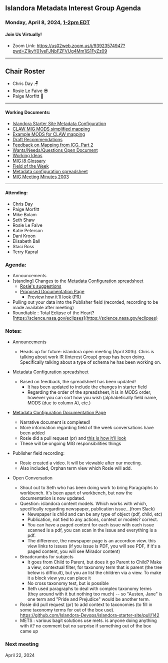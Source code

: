 ## Islandora Metadata Interest Group Agenda
### Monday, April 8, 2024, [1-2pm EDT](http://www.thetimezoneconverter.com/?t=1%20pm&tz=Toronto&) 
#### Join Us Virtually!
* Zoom Link: https://us02web.zoom.us/j/93923574947?pwd=Z1kyY01veFJNbFZFVUg4Mm1jS1FyZz09

---
## Chair Roster
* Chris Day 🪑
* Rosie Le Faive 😎
* Paige Morfitt 📝
---

#### Working Documents:
* [Islandora Starter Site Metadata Configuration](https://docs.google.com/spreadsheets/d/1N37GSwiDl_DSH9-n3BhWLUtjZohOg2udGJJlnZ8BmWQ/edit#gid=0)
* [CLAW MIG MODS simplified mapping](https://docs.google.com/spreadsheets/d/18u2qFJ014IIxlVpM3JXfDEFccwBZcoFsjbBGpvL0jJI/edit#gid=0)
* [Example MODS for CLAW mapping](https://docs.google.com/spreadsheets/d/1C2Xie7HUDSgRT5v4ldoJvlNdoXz2GHAPvL3PE3TOKW8/edit#gid=1829081124)
* [Draft Recommendations](https://docs.google.com/document/d/15qSO9YcALtYSqd6CUuGx0t8FwUJ5pPwVPz0PA5rU898/edit#heading=h.f9r6knw0rjvu)
* [Feedback on Mapping from ICG, Part 2](https://docs.google.com/document/d/11OpqMMCXM1TFXgsr4yyTQ_cH9DabnD31p7JnuTRQl28/edit?invite=CMWvruEI&ts=5e66437f)
* [Wants/Needs/Questions Open Document](https://docs.google.com/document/d/12Kpb6826TNPzzMuyPS0sESa9TLnmljQmeioWbaPeEdA/edit)
* [Working Ideas](https://github.com/islandora-interest-groups/Islandora-Metadata-Interest-Group/blob/main/working_docs/ideas_and_topics.md)
* [MIG I8 Glossary](https://docs.google.com/document/d/1cfPYFVV9qvvz2VjBRdYUN0CB7AyVDuG-GYavQ27DuBk/edit#heading=h.9fr9xw70meix)
* [Field of the Week](https://docs.google.com/document/d/1rk0o_0byzeHrSKst0Feval_QeVZmo2DeIP0Mk3jaaFc/edit)
* [Metadata configuration spreadsheet](https://docs.google.com/spreadsheets/d/1N37GSwiDl_DSH9-n3BhWLUtjZohOg2udGJJlnZ8BmWQ/edit?usp=sharing) 
* [MIG Meeting Minutes 2003](https://github.com/islandora-interest-groups/Islandora-Metadata-Interest-Group/tree/main/Meetings/2023)

---

#### Attending:
* Chris Day
* Paige Morfitt
* Mike Bolam
* Seth Shaw
* Rosie Le Faive
* Katie Peterson
* Dani Kroon
* Elisabeth Ball
* Staci Ross
* Terry Kapral



### Agenda: 
* Announcements
* [standing] Changes to the [Metadata Configuration spreadsheet](https://docs.google.com/spreadsheets/d/1N37GSwiDl_DSH9-n3BhWLUtjZohOg2udGJJlnZ8BmWQ/edit#gid=0)
  * [Rosie's suggestions](https://docs.google.com/spreadsheets/d/1-LOZcmWuAVXrfaBM5K1K4NrBv7g1wJAjMppWryVDCj8/edit#gid=0)
  * [Proposed Documentation Page](https://docs.google.com/document/d/1azpfBDvvsr-NsGhGqSrYg-79bDzMB0N3RCEuRJKcpHM/edit#heading=h.7j9q7cq419g1)
    * [Preview how it'll look (PR)](https://islandora.github.io/documentation/pr-preview/pr-2295/user-documentation/starter-site-metadata-configuration/)
* Pulling out your data into the Publisher field (recorded, recording to be made available after meeting)
* Roundtable : Total Eclipse of the Heart? [https://science.nasa.gov/eclipses](https://science.nasa.gov/eclipses)

### Notes:
* Announcements
  * Heads up for future: islandora open meeting (April 30th). Chris is talking about work IR (Interest Group) group has been doing. Specifically talking about a type of schema he has been working on.
* [Metadata Configuration spreadsheet](https://docs.google.com/spreadsheets/d/1N37GSwiDl_DSH9-n3BhWLUtjZohOg2udGJJlnZ8BmWQ/edit#gid=0)
  * Based on feedback, the spreadsheet has been updated! 
 	* It has been updated to include the changes in starter field
 	* Regarding the order of the spreadsheet, it is in MODS order, however you can sort how you wish (alphabetically field name, MODS (due to column A), etc.)
* [Metadata Configuration Documentation Page](https://docs.google.com/document/d/1azpfBDvvsr-NsGhGqSrYg-79bDzMB0N3RCEuRJKcpHM/edit#heading=h.7j9q7cq419g1)
  * Narrative document is completed!
  * More information regarding field of the week conversations have been added
  * Rosie did a pull request (pr) and  [this is how it'll look](https://islandora.github.io/documentation/pr-preview/pr-2295/user-documentation/starter-site-metadata-configuration/)
  * These will be ongoing MIG responsibilities things 

* Publisher field recording:
  * Rosie created a video. It will be viewable after our meeting. 
  * Also included, Orphan term view which Rosie will add. 

* Open Conversation
     * Shout out to Seth who has been doing work to bring Paragraphs to workbench. It's been apart of workbench, but now the documentation is now updated. 
   * Question: islandora content models. Which works with which, specifically regarding newspaper, publication issue...(from Slack)
     	* Newspaper is child and can be any type of object (pdf, child, etc)
     	* Publication, not tied to any actions, context or models? correct. 
     	* You can have a paged content for each issue with each issue scanned is a pdf, you can scan in the issue and everything is a pdf. 
     	* The difference, the newspaper page is an accordion view. this view links to issues (if you issue is PDF, you will see PDF, if it's a paged content, you will see Mirador content)
   * Breadcrumbs for subjects
     	* It goes from Child to Parent, but does it go Parent to Child? Make a view, contextual filter, for taxonomy term that is parent (the tree below is difficult), but you an list the children via a view. To make it a block view you can place it 
     	* No cross taxonomy test, but is possible
     	* Seth used paragraphs to deal with complex taxonomy terms (they around with it but nothing too much) -- so "Austen, Jane" is one term and "Pride and Prejudice" would be another term. 
   * Rosie did pull request (pr) to add context to taxonomies (to fill in some taxonomy terms for out of the box use). https://github.com/Islandora-Devops/islandora-starter-site/pull/142
   * METS : various bagit solutions use mets. is anyone doing anything with it? no comment but no surprise if something out of the box came up


  
### Next meeting
April  22, 2024
